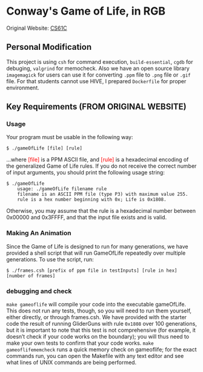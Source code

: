 # Conway's Game of Life, in RGB
Original Website: [CS61C](https://inst.eecs.berkeley.edu/~cs61c/fa20/projects/proj1/)
## Personal Modification
This project is using `csh` for command execution, `build-essential`, `cgdb` for debuging, `valgrind` for memocheck. 
Also we have an open source library `imagemagick` for users can use it for converting `.ppm` file to `.png` file or `.gif` file.
For that students cannot use HIVE, I prepared `Dockerfile` for proper environment.
## Key Requirements (FROM ORIGINAL WEBSITE)
### Usage
Your program must be usable in the following way:

```
$ ./gameOfLife [file] [rule]
```
…where <font color="red">[file]</font> is a PPM ASCII file, and <font color="red">[rule]</font> is a hexadecimal encoding of the generalized Game of Life rules. If you do not receive the correct number of input arguments, you should print the following usage string:
```
$ ./gameOfLife
    usage: ./gameOfLife filename rule
    filename is an ASCII PPM file (type P3) with maximum value 255.
    rule is a hex number beginning with 0x; Life is 0x1808.
```
Otherwise, you may assume that the rule is a hexadecimal number between 0x00000 and 0x3FFFF, and that the input file exists and is valid.
### Making An Animation
Since the Game of Life is designed to run for many generations, we have provided a shell script that will run GameOfLife repeatedly over multiple generations. To use the script, run:
```
$ ./frames.csh [prefix of ppm file in testInputs] [rule in hex] [number of frames]
```
### debugging and check
`make gameoflife` will compile your code into the executable gameOfLife. This does not run any tests, though, so you will need to run them yourself, either directly, or through frames.csh. We have provided with the starter code the result of running GliderGuns with rule `0x1808` over 100 generations, but it is important to note that this test is not comprehensive (for example, it doesn’t check if your code works on the boundary); you will thus need to make your own tests to confirm that your code works. `make gameoflifememcheck` runs a quick memory check on gameoflife; for the exact commands run, you can open the Makefile with any text editor and see what lines of UNIX commands are being performed.
